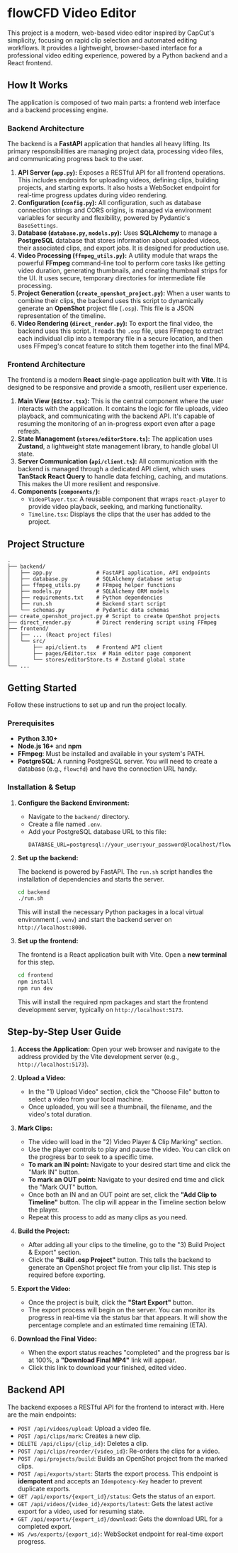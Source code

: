 # flowCFD Video Editor

This project is a modern, web-based video editor inspired by CapCut's simplicity, focusing on rapid clip selection and automated editing workflows. It provides a lightweight, browser-based interface for a professional video editing experience, powered by a Python backend and a React frontend.

## How It Works

The application is composed of two main parts: a frontend web interface and a backend processing engine.

### Backend Architecture

The backend is a **FastAPI** application that handles all heavy lifting. Its primary responsibilities are managing project data, processing video files, and communicating progress back to the user.

1.  **API Server (`app.py`):** Exposes a RESTful API for all frontend operations. This includes endpoints for uploading videos, defining clips, building projects, and starting exports. It also hosts a WebSocket endpoint for real-time progress updates during video rendering.
2.  **Configuration (`config.py`):** All configuration, such as database connection strings and CORS origins, is managed via environment variables for security and flexibility, powered by Pydantic's `BaseSettings`.
3.  **Database (`database.py`, `models.py`):** Uses **SQLAlchemy** to manage a **PostgreSQL** database that stores information about uploaded videos, their associated clips, and export jobs. It is designed for production use.
4.  **Video Processing (`ffmpeg_utils.py`):** A utility module that wraps the powerful **FFmpeg** command-line tool to perform core tasks like getting video duration, generating thumbnails, and creating thumbnail strips for the UI. It uses secure, temporary directories for intermediate file processing.
5.  **Project Generation (`create_openshot_project.py`):** When a user wants to combine their clips, the backend uses this script to dynamically generate an **OpenShot** project file (`.osp`). This file is a JSON representation of the timeline.
6.  **Video Rendering (`direct_render.py`):** To export the final video, the backend uses this script. It reads the `.osp` file, uses FFmpeg to extract each individual clip into a temporary file in a secure location, and then uses FFmpeg's concat feature to stitch them together into the final MP4.

### Frontend Architecture

The frontend is a modern **React** single-page application built with **Vite**. It is designed to be responsive and provide a smooth, resilient user experience.

1.  **Main View (`Editor.tsx`):** This is the central component where the user interacts with the application. It contains the logic for file uploads, video playback, and communicating with the backend API. It's capable of resuming the monitoring of an in-progress export even after a page refresh.
2.  **State Management (`stores/editorStore.ts`):** The application uses **Zustand**, a lightweight state management library, to handle global UI state.
3.  **Server Communication (`api/client.ts`):** All communication with the backend is managed through a dedicated API client, which uses **TanStack React Query** to handle data fetching, caching, and mutations. This makes the UI more resilient and responsive.
4.  **Components (`components/`):**
    *   `VideoPlayer.tsx`: A reusable component that wraps `react-player` to provide video playback, seeking, and marking functionality.
    *   `Timeline.tsx`: Displays the clips that the user has added to the project.

## Project Structure

```
.
├── backend/
│   ├── app.py              # FastAPI application, API endpoints
│   ├── database.py         # SQLAlchemy database setup
│   ├── ffmpeg_utils.py     # FFmpeg helper functions
│   ├── models.py           # SQLAlchemy ORM models
│   ├── requirements.txt    # Python dependencies
│   ├── run.sh              # Backend start script
│   └── schemas.py          # Pydantic data schemas
├── create_openshot_project.py # Script to create OpenShot projects
├── direct_render.py        # Direct rendering script using FFmpeg
├── frontend/
│   ├── ... (React project files)
│   └── src/
│       ├── api/client.ts   # Frontend API client
│       ├── pages/Editor.tsx  # Main editor page component
│       └── stores/editorStore.ts # Zustand global state
└── ...
```

## Getting Started

Follow these instructions to set up and run the project locally.

### Prerequisites

- **Python 3.10+**
- **Node.js 16+** and **npm**
- **FFmpeg**: Must be installed and available in your system's PATH.
- **PostgreSQL**: A running PostgreSQL server. You will need to create a database (e.g., `flowcfd`) and have the connection URL handy.

### Installation & Setup

1.  **Configure the Backend Environment:**
    *   Navigate to the `backend/` directory.
    *   Create a file named `.env`.
    *   Add your PostgreSQL database URL to this file:
        ```
        DATABASE_URL=postgresql://your_user:your_password@localhost/flowcfd
        ```

2.  **Set up the backend:**

    The backend is powered by FastAPI. The `run.sh` script handles the installation of dependencies and starts the server.

    ```bash
    cd backend
    ./run.sh
    ```
    This will install the necessary Python packages in a local virtual environment (`.venv`) and start the backend server on `http://localhost:8000`.

3.  **Set up the frontend:**

    The frontend is a React application built with Vite. Open a **new terminal** for this step.

    ```bash
    cd frontend
    npm install
    npm run dev
    ```
    This will install the required npm packages and start the frontend development server, typically on `http://localhost:5173`.

## Step-by-Step User Guide

1.  **Access the Application:**
    Open your web browser and navigate to the address provided by the Vite development server (e.g., `http://localhost:5173`).

2.  **Upload a Video:**
    *   In the "1) Upload Video" section, click the "Choose File" button to select a video from your local machine.
    *   Once uploaded, you will see a thumbnail, the filename, and the video's total duration.

3.  **Mark Clips:**
    *   The video will load in the "2) Video Player & Clip Marking" section.
    *   Use the player controls to play and pause the video. You can click on the progress bar to seek to a specific time.
    *   **To mark an IN point:** Navigate to your desired start time and click the "Mark IN" button.
    *   **To mark an OUT point:** Navigate to your desired end time and click the "Mark OUT" button.
    *   Once both an IN and an OUT point are set, click the **"Add Clip to Timeline"** button. The clip will appear in the Timeline section below the player.
    *   Repeat this process to add as many clips as you need.

4.  **Build the Project:**
    *   After adding all your clips to the timeline, go to the "3) Build Project & Export" section.
    *   Click the **"Build .osp Project"** button. This tells the backend to generate an OpenShot project file from your clip list. This step is required before exporting.

5.  **Export the Video:**
    *   Once the project is built, click the **"Start Export"** button.
    *   The export process will begin on the server. You can monitor its progress in real-time via the status bar that appears. It will show the percentage complete and an estimated time remaining (ETA).

6.  **Download the Final Video:**
    *   When the export status reaches "completed" and the progress bar is at 100%, a **"Download Final MP4"** link will appear.
    *   Click this link to download your finished, edited video.

## Backend API

The backend exposes a RESTful API for the frontend to interact with. Here are the main endpoints:

- `POST /api/videos/upload`: Upload a video file.
- `POST /api/clips/mark`: Creates a new clip.
- `DELETE /api/clips/{clip_id}`: Deletes a clip.
- `POST /api/clips/reorder/{video_id}`: Re-orders the clips for a video.
- `POST /api/projects/build`: Builds an OpenShot project from the marked clips.
- `POST /api/exports/start`: Starts the export process. This endpoint is **idempotent** and accepts an `Idempotency-Key` header to prevent duplicate exports.
- `GET /api/exports/{export_id}/status`: Gets the status of an export.
- `GET /api/videos/{video_id}/exports/latest`: Gets the latest active export for a video, used for resuming state.
- `GET /api/exports/{export_id}/download`: Gets the download URL for a completed export.
- `WS /ws/exports/{export_id}`: WebSocket endpoint for real-time export progress.
